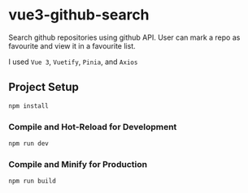 # vue3-github-search

Search github repositories using github API. User can mark a repo as favourite and view it in a favourite list.

I used `Vue 3`, `Vuetify`, `Pinia`, and `Axios`

## Project Setup

```sh
npm install
```

### Compile and Hot-Reload for Development

```sh
npm run dev
```

### Compile and Minify for Production

```sh
npm run build
```
